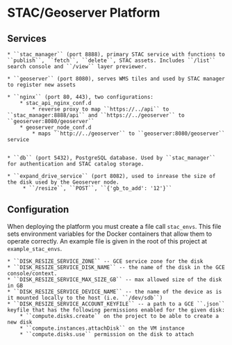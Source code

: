 STAC/Geoserver Platform
=======================

Services
--------

    * ``stac_manager`` (port 8888), primary STAC service with functions to ``publish``, ``fetch``, ``delete``, STAC assets. Includes ``/list`` search console and ``/view`` layer previewer.

    * ``geoserver`` (port 8080), serves WMS tiles and used by STAC manager to register new assets

    * ``nginx`` (port 80, 443), two configurations:
        * stac_api_nginx_conf.d
            * reverse proxy to map ``https://../api`` to ``stac_manager:8888/api`` and ``https://../geoserver`` to ``geoserver:8080/geoserver``
        * geoserver_node_conf.d
            * maps ``http://../geoserver`` to ``geoserver:8080/geoserver`` service


    * ``db`` (port 5432), PostgreSQL database. Used by ``stac_manager`` for authentication and STAC catalog storage.

    * ``expand_drive_service`` (port 8082), used to inrease the size of the disk used by the Geoserver node.
         * ``/resize``, ``POST``, ``{'gb_to_add': '12'}``

Configuration
-------------

When deploying the platform you must create a file call ``stac_envs``. This file sets environment variables for the Docker containers that allow them to operate correctly. An example file is given in the root of this project at ``example_stac_envs``.

    * ``DISK_RESIZE_SERVICE_ZONE`` -- GCE service zone for the disk
    * ``DISK_RESIZE_SERVICE_DISK_NAME`` -- the name of the disk in the GCE console/context.
    * ``DISK_RESIZE_SERVICE_MAX_SIZE_GB`` -- max allowed size of the disk in GB
    * ``DISK_RESIZE_SERVICE_DEVICE_NAME`` -- the name of the device as is it mounted locally to the host (i.e. ``/dev/sdb``)
    * ``DISK_RESIZE_SERVICE_ACCOUNT_KEYFILE`` -- a path to a GCE ``.json`` keyfile that has the following permissions enabled for the given disk:
        * ``compute.disks.create`` on the project to be able to create a new disk
        * ``compute.instances.attachDisk`` on the VM instance
        * ``compute.disks.use`` permission on the disk to attach

